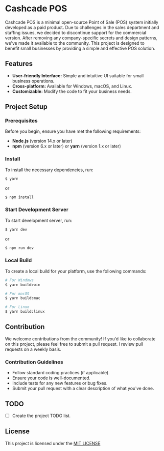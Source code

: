 # Cashcade POS

Cashcade POS is a minimal open-source Point of Sale (POS) system initially developed as a paid product. Due to challenges in the sales department and staffing issues, we decided to discontinue support for the commercial version. After removing any company-specific secrets and design patterns, we've made it available to the community. This project is designed to benefit small businesses by providing a simple and effective POS solution.

## Features

- **User-friendly Interface:** Simple and intuitive UI suitable for small business operations.
- **Cross-platform:** Available for Windows, macOS, and Linux.
- **Customizable:** Modify the code to fit your business needs.

## Project Setup

### Prerequisites

Before you begin, ensure you have met the following requirements:

- **Node.js** (version 14.x or later)
- **npm** (version 6.x or later) or **yarn** (version 1.x or later)

### Install

To install the necessary dependencies, run:

```bash
$ yarn
```

or

```bash
$ npm install
```

### Start Development Server

To start development server, run:

```bash
$ yarn dev
```

or

```bash
$ npm run dev
```

### Local Build

To create a local build for your platform, use the following commands:

```bash
# For Windows
$ yarn build:win

# For macOS
$ yarn build:mac

# For Linux
$ yarn build:linux
```

## Contribution

We welcome contributions from the community! If you'd like to collaborate on this project, please
feel free to submit a pull request. I review pull requests on a weekly basis.

### Contribution Guidelines

- Follow standard coding practices (if applicable).
- Ensure your code is well-documented.
- Include tests for any new features or bug fixes.
- Submit your pull request with a clear description of what you've done.

## TODO

- [ ] Create the project TODO list.

## License

This project is licensed under the <a href="https://github.com/WassimYazbekk/cashcadepos/blob/master/LICENSE">MIT LICENSE</a>
